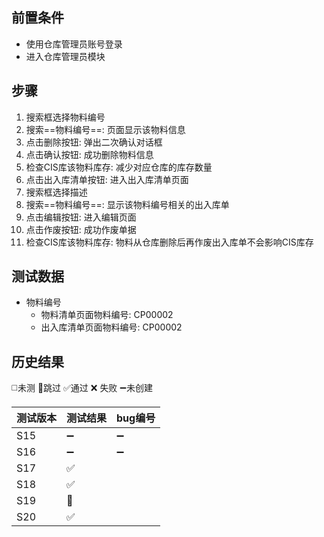 
## 前置条件

- 使用仓库管理员账号登录
- 进入仓库管理员模块

## 步骤

1. 搜索框选择物料编号
2. 搜索==物料编号==: 页面显示该物料信息
3. 点击删除按钮: 弹出二次确认对话框
4. 点击确认按钮: 成功删除物料信息
5. 检查CIS库该物料库存: 减少对应仓库的库存数量
6. 点击出入库清单按钮: 进入出入库清单页面
7. 搜索框选择描述
8. 搜索==物料编号==: 显示该物料编号相关的出入库单
9. 点击编辑按钮: 进入编辑页面
10. 点击作废按钮: 成功作废单据
11. 检查CIS库该物料库存: 物料从仓库删除后再作废出入库单不会影响CIS库存

## 测试数据

- 物料编号
	- 物料清单页面物料编号: CP00002
	- 出入库清单页面物料编号: CP00002

## 历史结果
 ◻️未测    🚫跳过     ✅通过    ❌ 失败    ➖未创建
 
| 测试版本 | 测试结果 | bug编号 |
| ---- | ---- | ---- |
| S15 | ➖ | ➖ |
| S16 | ➖ | ➖ |
| S17 | ✅ |  |
| S18 | ✅ |  |
| S19 | 🚫 |  |
| S20 | ✅ |  |
